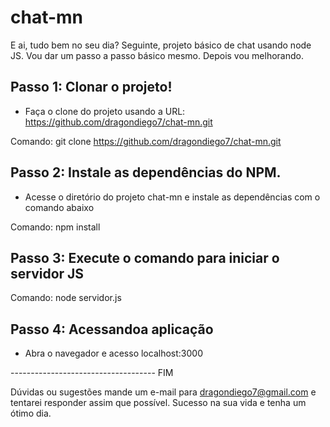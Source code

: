 # chat-mn

E ai, tudo bem no seu dia? Seguinte, projeto básico de chat usando node JS. Vou dar um passo a passo básico mesmo. Depois vou melhorando.



## Passo 1: Clonar o projeto!

- Faça o clone do projeto usando a URL: https://github.com/dragondiego7/chat-mn.git

Comando: git clone https://github.com/dragondiego7/chat-mn.git




## Passo 2: Instale as dependências do NPM.

- Acesse o diretório do projeto chat-mn e instale as dependências com o comando abaixo 

Comando: npm install




## Passo 3: Execute o comando para iniciar o servidor JS


Comando: node servidor.js



## Passo 4: Acessandoa aplicação


- Abra o navegador e acesso localhost:3000


------------------------------------ FIM



Dúvidas ou sugestões mande um e-mail para dragondiego7@gmail.com e tentarei responder assim que possível. Sucesso na sua vida e tenha um ótimo dia.
